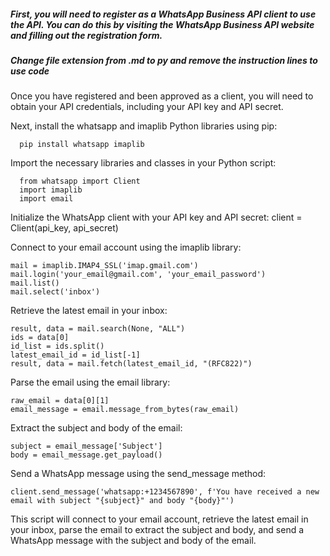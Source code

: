 ##### First, you will need to register as a WhatsApp Business API client to use the API. You can do this by visiting the WhatsApp Business API website and filling out the registration form.
##### Change file extension from .md to py and remove the instruction lines to use code

Once you have registered and been approved as a client, you will need to obtain your API credentials, including your API key and API secret.

Next, install the whatsapp and imaplib Python libraries using pip:

      pip install whatsapp imaplib

Import the necessary libraries and classes in your Python script:
      
      from whatsapp import Client
      import imaplib
      import email
      
Initialize the WhatsApp client with your API key and API secret:
    client = Client(api_key, api_secret)
  
Connect to your email account using the imaplib library:

    mail = imaplib.IMAP4_SSL('imap.gmail.com')
    mail.login('your_email@gmail.com', 'your_email_password')
    mail.list()
    mail.select('inbox')
Retrieve the latest email in your inbox:

    result, data = mail.search(None, "ALL")
    ids = data[0]
    id_list = ids.split()
    latest_email_id = id_list[-1]
    result, data = mail.fetch(latest_email_id, "(RFC822)")

Parse the email using the email library:

    raw_email = data[0][1]
    email_message = email.message_from_bytes(raw_email)
Extract the subject and body of the email:

    subject = email_message['Subject']
    body = email_message.get_payload()
Send a WhatsApp message using the send_message method:

    client.send_message('whatsapp:+1234567890', f'You have received a new email with subject "{subject}" and body "{body}"')


This script will connect to your email account, retrieve the latest email in your inbox, parse the email to extract the subject and body, and send a WhatsApp message with the subject and body of the email.      
